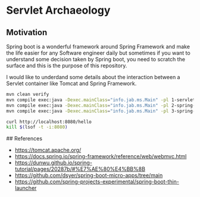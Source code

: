 # Servlet Archaeology

## Motivation
Spring boot is a wonderful framework around Spring Framework and make the life easier for any Software engineer daily but
sometimes if you want to understand some decision taken by Spring boot, you need to scratch the surface and this is the purpose of this repository.

I would like to underdand some details about the interaction between a Servlet container like Tomcat and Spring Framework.

```bash
mvn clean verify
mvn compile exec:java -Dexec.mainClass="info.jab.ms.Main" -pl 1-servlet
mvn compile exec:java -Dexec.mainClass="info.jab.ms.Main" -pl 2-spring-framework
mvn compile exec:java -Dexec.mainClass="info.jab.ms.Main" -pl 3-spring-boot

curl http://localhost:8080/hello
kill $(lsof -t -i:8080)
```
## References

- https://tomcat.apache.org/
- https://docs.spring.io/spring-framework/reference/web/webmvc.html
- https://dunwu.github.io/spring-tutorial/pages/20287b/#%E7%AE%80%E4%BB%8B
- https://github.com/dsyer/spring-boot-micro-apps/tree/main
- https://github.com/spring-projects-experimental/spring-boot-thin-launcher